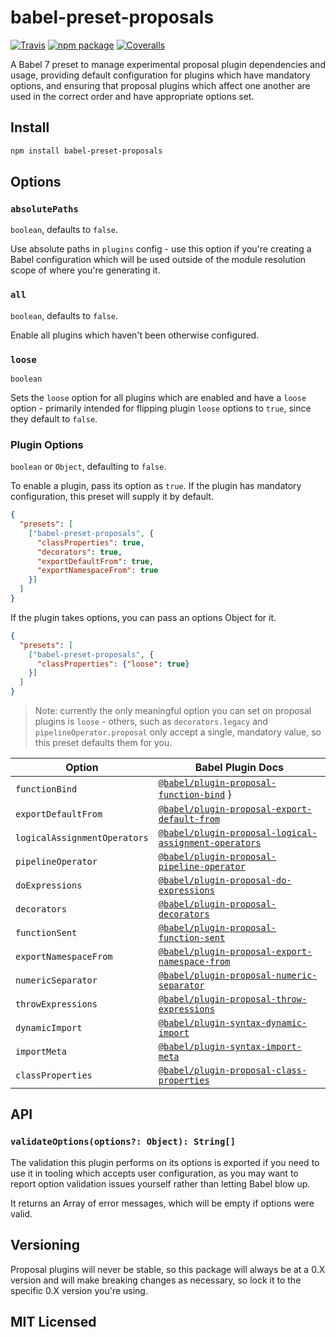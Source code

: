 # babel-preset-proposals

[![Travis][travis-badge]][travis]
[![npm package][npm-badge]][npm]
[![Coveralls][coveralls-badge]][coveralls]

A Babel 7 preset to manage experimental proposal plugin dependencies and usage, providing default configuration for plugins which have mandatory options, and ensuring that proposal plugins which affect one another are used in the correct order and have appropriate options set.

## Install

```sh
npm install babel-preset-proposals
```

## Options

### `absolutePaths`

`boolean`, defaults to `false`.

Use absolute paths in `plugins` config - use this option if you're creating a Babel configuration which will be used outside of the module resolution scope of where you're generating it.

### `all`

`boolean`, defaults to `false`.

Enable all plugins which haven't been otherwise configured.

### `loose`

`boolean`

Sets the `loose` option for all plugins which are enabled and have a `loose` option - primarily intended for flipping plugin `loose` options to `true`, since they default to `false`.

### Plugin Options

`boolean` or `Object`, defaulting to `false`.

To enable a plugin, pass its option as `true`. If the plugin has mandatory configuration, this preset will supply it by default.

```json
{
  "presets": [
    ["babel-preset-proposals", {
      "classProperties": true,
      "decorators": true,
      "exportDefaultFrom": true,
      "exportNamespaceFrom": true
    }]
  ]
}
```

If the plugin takes options, you can pass an options Object for it.

```json
{
  "presets": [
    ["babel-preset-proposals", {
      "classProperties": {"loose": true}
    }]
  ]
}
```

> Note: currently the only meaningful option you can set on proposal plugins is `loose` - others, such as `decorators.legacy` and `pipelineOperator.proposal` only accept a single, mandatory value, so this preset defaults them for you.

| Option | Babel Plugin Docs |
| -------| ----------------- |
| `functionBind` | [`@babel/plugin-proposal-function-bind`](https://babeljs.io/docs/en/next/babel-plugin-proposal-function-bind) }
| `exportDefaultFrom` | [`@babel/plugin-proposal-export-default-from`](https://babeljs.io/docs/en/next/babel-plugin-proposal-export-default-from) |
| `logicalAssignmentOperators` | [`@babel/plugin-proposal-logical-assignment-operators`](https://babeljs.io/docs/en/next/babel-plugin-proposal-logical-assignment-operators)
| `pipelineOperator` | [`@babel/plugin-proposal-pipeline-operator`](https://babeljs.io/docs/en/next/babel-plugin-proposal-pipeline-operator) |
| `doExpressions` | [`@babel/plugin-proposal-do-expressions`](https://babeljs.io/docs/en/next/babel-plugin-proposal-do-expressions) |
| `decorators` | [`@babel/plugin-proposal-decorators`](https://babeljs.io/docs/en/next/babel-plugin-proposal-decorators) |
| `functionSent` | [`@babel/plugin-proposal-function-sent`](https://babeljs.io/docs/en/next/babel-plugin-proposal-function-sent) |
| `exportNamespaceFrom` | [`@babel/plugin-proposal-export-namespace-from`](https://babeljs.io/docs/en/next/babel-plugin-proposal-export-namespace-from) |
| `numericSeparator` | [`@babel/plugin-proposal-numeric-separator`](https://babeljs.io/docs/en/next/babel-plugin-proposal-numeric-separator) |
| `throwExpressions` | [`@babel/plugin-proposal-throw-expressions`](https://babeljs.io/docs/en/next/babel-plugin-proposal-throw-expressions) |
| `dynamicImport` | [`@babel/plugin-syntax-dynamic-import`](https://babeljs.io/docs/en/next/babel-plugin-syntax-dynamic-import) |
| `importMeta` | [`@babel/plugin-syntax-import-meta`](https://babeljs.io/docs/en/next/babel-plugin-syntax-import-meta) |
| `classProperties` | [`@babel/plugin-proposal-class-properties`](https://babeljs.io/docs/en/next/babel-plugin-proposal-class-properties) |

## API

### `validateOptions(options?: Object): String[]`

The validation this plugin performs on its options is exported if you need to use it in tooling which accepts user configuration, as you may want to report option validation issues yourself rather than letting Babel blow up.

It returns an Array of error messages, which will be empty if options were valid.

## Versioning

Proposal plugins will never be stable, so this package will always be at a 0.X version and will make breaking changes as necessary, so lock it to the specific 0.X version you're using.

## MIT Licensed

[travis-badge]: https://img.shields.io/travis/insin/babel-preset-proposals/master.png?style=flat-square
[travis]: https://travis-ci.org/insin/babel-preset-proposals

[npm-badge]: https://img.shields.io/npm/v/babel-preset-proposals.png?style=flat-square
[npm]: https://www.npmjs.org/package/babel-preset-proposals

[coveralls-badge]: https://img.shields.io/coveralls/insin/babel-preset-proposals/master.png?style=flat-square
[coveralls]: https://coveralls.io/github/insin/babel-preset-proposals

